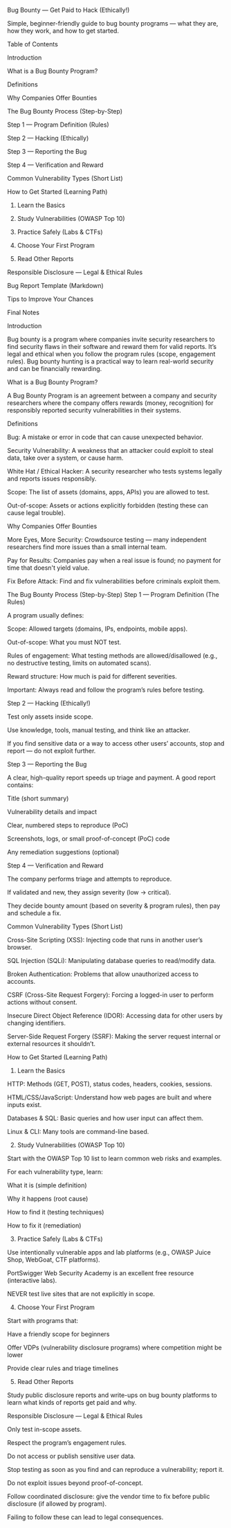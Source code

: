Bug Bounty — Get Paid to Hack (Ethically!)

Simple, beginner-friendly guide to bug bounty programs — what they are, how they work, and how to get started.

Table of Contents

Introduction

What is a Bug Bounty Program?

Definitions

Why Companies Offer Bounties

The Bug Bounty Process (Step-by-Step)

Step 1 — Program Definition (Rules)

Step 2 — Hacking (Ethically)

Step 3 — Reporting the Bug

Step 4 — Verification and Reward

Common Vulnerability Types (Short List)

How to Get Started (Learning Path)

1. Learn the Basics

2. Study Vulnerabilities (OWASP Top 10)

3. Practice Safely (Labs & CTFs)

4. Choose Your First Program

5. Read Other Reports

Responsible Disclosure — Legal & Ethical Rules

Bug Report Template (Markdown)

Tips to Improve Your Chances

Final Notes

Introduction

Bug bounty is a program where companies invite security researchers to find security flaws in their software and reward them for valid reports. It’s legal and ethical when you follow the program rules (scope, engagement rules). Bug bounty hunting is a practical way to learn real-world security and can be financially rewarding.

What is a Bug Bounty Program?

A Bug Bounty Program is an agreement between a company and security researchers where the company offers rewards (money, recognition) for responsibly reported security vulnerabilities in their systems.

Definitions

Bug: A mistake or error in code that can cause unexpected behavior.

Security Vulnerability: A weakness that an attacker could exploit to steal data, take over a system, or cause harm.

White Hat / Ethical Hacker: A security researcher who tests systems legally and reports issues responsibly.

Scope: The list of assets (domains, apps, APIs) you are allowed to test.

Out-of-scope: Assets or actions explicitly forbidden (testing these can cause legal trouble).

Why Companies Offer Bounties

More Eyes, More Security: Crowdsource testing — many independent researchers find more issues than a small internal team.

Pay for Results: Companies pay when a real issue is found; no payment for time that doesn't yield value.

Fix Before Attack: Find and fix vulnerabilities before criminals exploit them.

The Bug Bounty Process (Step-by-Step)
Step 1 — Program Definition (The Rules)

A program usually defines:

Scope: Allowed targets (domains, IPs, endpoints, mobile apps).

Out-of-scope: What you must NOT test.

Rules of engagement: What testing methods are allowed/disallowed (e.g., no destructive testing, limits on automated scans).

Reward structure: How much is paid for different severities.

Important: Always read and follow the program’s rules before testing.

Step 2 — Hacking (Ethically!)

Test only assets inside scope.

Use knowledge, tools, manual testing, and think like an attacker.

If you find sensitive data or a way to access other users’ accounts, stop and report — do not exploit further.

Step 3 — Reporting the Bug

A clear, high-quality report speeds up triage and payment. A good report contains:

Title (short summary)

Vulnerability details and impact

Clear, numbered steps to reproduce (PoC)

Screenshots, logs, or small proof-of-concept (PoC) code

Any remediation suggestions (optional)

Step 4 — Verification and Reward

The company performs triage and attempts to reproduce.

If validated and new, they assign severity (low → critical).

They decide bounty amount (based on severity & program rules), then pay and schedule a fix.

Common Vulnerability Types (Short List)

Cross-Site Scripting (XSS): Injecting code that runs in another user’s browser.

SQL Injection (SQLi): Manipulating database queries to read/modify data.

Broken Authentication: Problems that allow unauthorized access to accounts.

CSRF (Cross-Site Request Forgery): Forcing a logged-in user to perform actions without consent.

Insecure Direct Object Reference (IDOR): Accessing data for other users by changing identifiers.

Server-Side Request Forgery (SSRF): Making the server request internal or external resources it shouldn’t.

How to Get Started (Learning Path)
1. Learn the Basics

HTTP: Methods (GET, POST), status codes, headers, cookies, sessions.

HTML/CSS/JavaScript: Understand how web pages are built and where inputs exist.

Databases & SQL: Basic queries and how user input can affect them.

Linux & CLI: Many tools are command-line based.

2. Study Vulnerabilities (OWASP Top 10)

Start with the OWASP Top 10 list to learn common web risks and examples.

For each vulnerability type, learn:

What it is (simple definition)

Why it happens (root cause)

How to find it (testing techniques)

How to fix it (remediation)

3. Practice Safely (Labs & CTFs)

Use intentionally vulnerable apps and lab platforms (e.g., OWASP Juice Shop, WebGoat, CTF platforms).

PortSwigger Web Security Academy is an excellent free resource (interactive labs).

NEVER test live sites that are not explicitly in scope.

4. Choose Your First Program

Start with programs that:

Have a friendly scope for beginners

Offer VDPs (vulnerability disclosure programs) where competition might be lower

Provide clear rules and triage timelines

5. Read Other Reports

Study public disclosure reports and write-ups on bug bounty platforms to learn what kinds of reports get paid and why.

Responsible Disclosure — Legal & Ethical Rules

Only test in-scope assets.

Respect the program’s engagement rules.

Do not access or publish sensitive user data.

Stop testing as soon as you find and can reproduce a vulnerability; report it.

Do not exploit issues beyond proof-of-concept.

Follow coordinated disclosure: give the vendor time to fix before public disclosure (if allowed by program).

Failing to follow these can lead to legal consequences.
